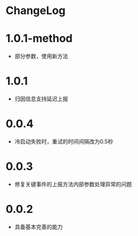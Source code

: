 # ChangeLog 

# 1.0.1-method

- 部分参数，使用新方法

# 1.0.1

- 归因信息支持延迟上报

# 0.0.4

- 冷启动失败时，重试的时间间隔改为0.5秒

# 0.0.3

- 修复关键事件的上报方法内部参数处理异常的问题

# 0.0.2

- 具备基本完善的能力






